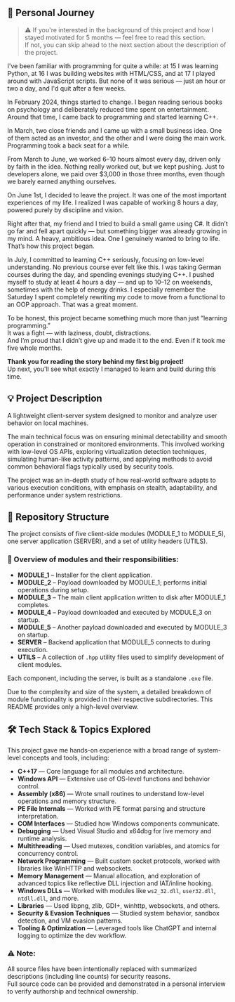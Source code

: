 ## 🧭 Personal Journey

> ⚠️ If you're interested in the background of this project and how I stayed motivated for 5 months — feel free to read this section.  
> If not, you can skip ahead to the next section about the description of the project.

I've been familiar with programming for quite a while: at 15 I was learning Python, at 16 I was building websites with HTML/CSS, and at 17 I played around with JavaScript scripts. But none of it was serious — just an hour or two a day, and I'd quit after a few weeks.

In February 2024, things started to change. I began reading serious books on psychology and deliberately reduced time spent on entertainment. Around that time, I came back to programming and started learning C++.

In March, two close friends and I came up with a small business idea. One of them acted as an investor, and the other and I were doing the main work. Programming took a back seat for a while.

From March to June, we worked 6–10 hours almost every day, driven only by faith in the idea. Nothing really worked out, but we kept pushing. Just to developers alone, we paid over $3,000 in those three months, even though we barely earned anything ourselves.

On June 1st, I decided to leave the project. It was one of the most important experiences of my life. I realized I was capable of working 8 hours a day, powered purely by discipline and vision.

Right after that, my friend and I tried to build a small game using C#. It didn’t go far and fell apart quickly — but something bigger was already growing in my mind. A heavy, ambitious idea. One I genuinely wanted to bring to life. That’s how this project began.

In July, I committed to learning C++ seriously, focusing on low-level understanding. No previous course ever felt like this. I was taking German courses during the day, and spending evenings studying C++. I pushed myself to study at least 4 hours a day — and up to 10–12 on weekends, sometimes with the help of energy drinks. I especially remember the Saturday I spent completely rewriting my code to move from a functional to an OOP approach. That was a great moment.

To be honest, this project became something much more than just “learning programming.”  
It was a fight — with laziness, doubt, distractions.  
And I’m proud that I didn’t give up and made it to the end. Even if it took me five whole months.

**Thank you for reading the story behind my first big project!**  
Up next, you'll see what exactly I managed to learn and build during this time.

## 💡 Project Description

A lightweight client-server system designed to monitor and analyze user behavior on local machines.

The main technical focus was on ensuring minimal detectability and smooth operation in constrained or monitored environments. This involved working with low-level OS APIs, exploring virtualization detection techniques, simulating human-like activity patterns, and applying methods to avoid common behavioral flags typically used by security tools.

The project was an in-depth study of how real-world software adapts to various execution conditions, with emphasis on stealth, adaptability, and performance under system restrictions.

## 📁 Repository Structure

The project consists of five client-side modules (MODULE_1 to MODULE_5), one server application (SERVER), and a set of utility headers (UTILS).

### 🔹 Overview of modules and their responsibilities:

- **MODULE_1** – Installer for the client application.
- **MODULE_2** – Payload downloaded by MODULE_1; performs initial operations during setup.
- **MODULE_3** – The main client application written to disk after MODULE_1 completes.
- **MODULE_4** – Payload downloaded and executed by MODULE_3 on startup.
- **MODULE_5** – Another payload downloaded and executed by MODULE_3 on startup.
- **SERVER** – Backend application that MODULE_5 connects to during execution.
- **UTILS** – A collection of `.hpp` utility files used to simplify development of client modules.

Each component, including the server, is built as a standalone `.exe` file.

Due to the complexity and size of the system, a detailed breakdown of module functionality is provided in their respective subdirectories. This README provides only a high-level overview.

## 🛠️ Tech Stack & Topics Explored

This project gave me hands-on experience with a broad range of system-level concepts and tools, including:

- **C++17** — Core language for all modules and architecture.
- **Windows API** — Extensive use of OS-level functions and behavior control.
- **Assembly (x86)** — Wrote small routines to understand low-level operations and memory structure.
- **PE File Internals** — Worked with PE format parsing and structure interpretation.
- **COM Interfaces** — Studied how Windows components communicate.
- **Debugging** — Used Visual Studio and x64dbg for live memory and runtime analysis.
- **Multithreading** — Used mutexes, condition variables, and atomics for concurrency control.
- **Network Programming** — Built custom socket protocols, worked with libraries like WinHTTP and websockets.
- **Memory Management** — Manual allocation, and exploration of advanced topics like reflective DLL injection and IAT/inline hooking.
- **Windows DLLs** — Worked with modules like `ws2_32.dll`, `user32.dll`, `ntdll.dll`, and more.
- **Libraries** — Used libpng, zlib, GDI+, winhttp, websockets, and others.
- **Security & Evasion Techniques** — Studied system behavior, sandbox detection, and VM evasion patterns.
- **Tooling & Optimization** — Leveraged tools like ChatGPT and internal logging to optimize the dev workflow.

### ⚠️ **Note**:

All source files have been intentionally replaced with summarized descriptions (including line counts) for security reasons.  
Full source code can be provided and demonstrated in a personal interview to verify authorship and technical ownership.

